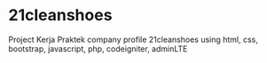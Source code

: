 # 21cleanshoes
Project Kerja Praktek company profile 21cleanshoes using html, css, bootstrap, javascript, php, codeigniter, adminLTE
